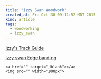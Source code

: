 ```yaml
---
title: "Izzy Swan Woodwork"
created_at: Fri Oct 30 09:12:52 MDT 2015
kind: article
tags:
  - woodworking
  - izzy_swan
---
```


<a href="https://www.youtube.com/watch?v=E7Qc2FNaLyU" target="_blank">Izzy's Track Guide</a>

<a href="https://www.youtube.com/watch?v=h-gLH5Q0OcU" target="_blank">izzy swan Edge banding</a>

~~~~~~~~~~~~~~~~
<a href="" target="_blank"></a>
<img src="" width="100px">
~~~~~~~~~~~~~~~~

